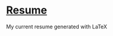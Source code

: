 # [Resume](https://github.com/barrettotte/Resume/blob/master/barrettotte-resume.pdf)

My current resume generated with LaTeX

